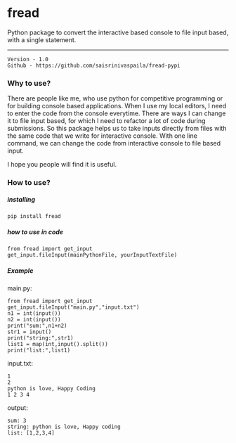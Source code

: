 # fread

Python package to convert the interactive based console to file input based, with a single statement.

---

    Version - 1.0
    Github - https://github.com/saisrinivaspaila/fread-pypi

### Why to use?

There are people like me, who use python for competitive programming or for building console based applications. When I use my local editors, I need to enter the code from the console everytime. There are ways I can change it to file input based, for which I need to refactor a lot of code during submissions.
So this package helps us to take inputs directly from files with the same code that we write for interactive console. With one line command, we can change the code from interactive console to file based input.

I hope you people will find it is useful.

### How to use?

##### installing

    pip install fread

##### how to use in code

    from fread import get_input
    get_input.fileInput(mainPythonFile, yourInputTextFile)

##### Example

main.py:

    from fread import get_input
    get_input.fileInput("main.py","input.txt")
    n1 = int(input())
    n2 = int(input())
    print("sum:",n1+n2)
    str1 = input()
    print("string:",str1)
    list1 = map(int,input().split())
    print("list:",list1)

input.txt:

    1
    2
    python is love, Happy Coding
    1 2 3 4

output:

    sum: 3
    string: python is love, Happy coding
    list: [1,2,3,4]
